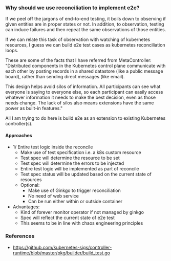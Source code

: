 ### Why should we use reconciliation to implement e2e?
If we peel off the jargons of end-to-end testing, it boils down to observing if given entities are in proper states or not.
In addition, to observation, testing can induce failures and then repeat the same observations of those entities.

If we can relate this task of observation with watching of kubernetes resources, I guess we can build e2e test cases as 
kubernetes reconciliation loops.

These are some of the facts that I have referred from MetaController:
"Distributed components in the Kubernetes control plane communicate with each other by posting records in a shared datastore (like a public message board), rather than sending direct messages (like email).

This design helps avoid silos of information. All participants can see what everyone is saying to everyone else, so each participant can easily access whatever information it needs to make the best decision, even as those needs change. The lack of silos also means extensions have the same power as built-in features."

All I am trying to do here is build e2e as an extension to existing Kubernetes controller(s).

#### Approaches
- 1/ Entire test logic inside the reconcile
  - Make use of test specification i.e. a k8s custom resource
  - Test spec will determine the resource to be set
  - Test spec will determine the errors to be injected
  - Entire test logic will be implemented as part of reconcile
  - Test spec status will be updated based on the current state of resources
  - Optional:
    - Make use of Ginkgo to trigger reconciliation
    - No need of web service
    - Can be run either within or outside container
- Advantages:
  - Kind of forever monitor operator if not managed by ginkgo
  - Spec will reflect the current state of e2e test
  - This seems to be in line with chaos engineering principles

### References
- https://github.com/kubernetes-sigs/controller-runtime/blob/master/pkg/builder/build_test.go
